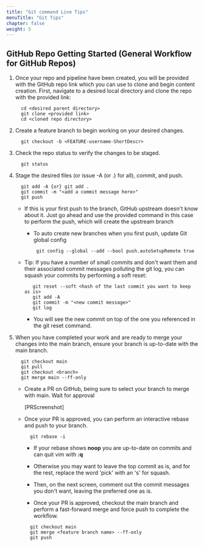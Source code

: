 ```yaml
---
title: "Git command Line Tips"
menuTitle: "Git Tips"
chapter: false
weight: 5
---
```


## GitHub Repo Getting Started (General Workflow for GitHub Repos)

1.  Once your repo and pipeline have been created, you will be provided with the GitHub repo link which you can use to clone and begin content creation. First, navigate to a desired local directory and clone the repo with the provided link:

      ```shell
        cd <desired parent directory>
        git clone <provided link>
        cd <cloned repo directory>
      ```
2. Create a feature branch to begin working on your desired changes.

      ```shell
        git checkout -b <FEATURE-username-ShortDescr>
      ```

3. Check the repo status to verify the changes to be staged.

      ```shell
        git status
      ```

4. Stage the desired files (or issue -A (or .) for all), commit, and push.

      ```shell
        git add -A {or} git add .
        git commit -m "<add a commit message here>"
        git push
      ```
   
   - If this is your first push to the branch, GitHub upstream doesn't know about it.  Just go ahead and use the provided command in this case to perform the push, which will create the upstream branch
       - To auto create new branches when you first push, update Git global config 

         ```shell
          git config --global --add --bool push.autoSetupRemote true
         ```
         
   - Tip: If you have a number of small commits and don't want them and their associated commit messages polluting the git log, you can squash your commits by performing a soft reset:
       
     ```shell
        git reset --soft <hash of the last commit you want to keep as is>
        git add -A
        git commit -m "<new commit message>"
        git log
     ```
       - You will see the new commit on top of the one you referenced in the git reset command.

5. When you have completed your work and are ready to merge your changes into the main branch, ensure your branch is up-to-date with the main branch.

      ```shell 
        git checkout main
        git pull
        git checkout <branch>
        git merge main --ff-only
      ``` 

   - Create a PR on GitHub, being sure to select your branch to merge with main. Wait for approval
   
       [PRScreenshot]
   - Once your PR is approved, you can perform an interactive rebase and push to your branch.

      ```shell
        git rebase -i
      ```
      - If your rebase shows **noop** you are up-to-date on commits and can quit vim with **:q**
      - Otherwise you may want to leave the top commit as is, and for the rest, replace the word 'pick' with an 's' for squash. 
      - Then, on the next screen, comment out the commit messages you don't want, leaving the preferred one as is. 
    
      - Once your PR is approved, checkout the main branch and perform a fast-forward merge and force push to complete the workflow.
  
      ```shell 
        git checkout main
        git merge <feature branch name> --ff-only
        git push
      ```
